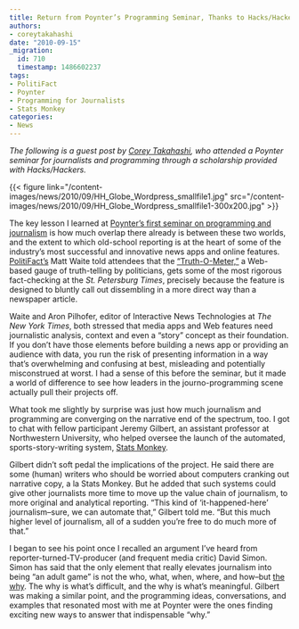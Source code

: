 ```yaml
---
title: Return from Poynter’s Programming Seminar, Thanks to Hacks/Hackers
authors:
- coreytakahashi
date: "2010-09-15"
_migration:
  id: 710
  timestamp: 1486602237
tags:
- PolitiFact
- Poynter
- Programming for Journalists
- Stats Monkey
categories:
- News
---
```


_The following is a guest post by [Corey Takahashi][1], who attended a Poynter seminar for journalists and programming through a scholarship provided with Hacks/Hackers._

{{< figure link="/content-images/news/2010/09/HH\_Globe\_Wordpress\_smallfile1.jpg" src="/content-images/news/2010/09/HH\_Globe\_Wordpress\_smallfile1-300x200.jpg" >}}

The key lesson I learned at [Poynter’s first seminar on programming and journalism][2] is how much overlap there already is between these two worlds, and the extent to which old-school reporting is at the heart of some of the industry’s most successful and innovative news apps and online features. [PolitiFact’s][3] Matt Waite told attendees that the [“Truth-O-Meter,”][4] a Web-based gauge of truth-telling by politicians, gets some of the most rigorous fact-checking at the _St. Petersburg Times_, precisely because the feature is designed to bluntly call out dissembling in a more direct way than a newspaper article.

Waite and Aron Pilhofer, editor of Interactive News Technologies at _The New York Times_, both stressed that media apps and Web features need journalistic analysis, context and even a “story” concept as their foundation. If you don’t have those elements before building a news app or providing an audience with data, you run the risk of presenting information in a way that’s overwhelming and confusing at best, misleading and potentially misconstrued at worst. I had a sense of this before the seminar, but it made a world of difference to see how leaders in the journo-programming scene actually pull their projects off.

What took me slightly by surprise was just how much journalism and programming are converging on the narrative end of the spectrum, too. I got to chat with fellow participant Jeremy Gilbert, an assistant professor at Northwestern University, who helped oversee the launch of the automated, sports-story-writing system, [Stats Monkey][5].

Gilbert didn’t soft pedal the implications of the project. He said there are some (human) writers who should be worried about computers cranking out narrative copy, a la Stats Monkey. But he added that such systems could give other journalists more time to move up the value chain of journalism, to more original and analytical reporting. “This kind of ‘it-happened-here’ journalism&#8211;sure, we can automate that,” Gilbert told me. “But this much higher level of journalism, all of a sudden you’re free to do much more of that.”

I began to see his point once I recalled an argument I&#8217;ve heard from reporter-turned-TV-producer (and frequent media critic) David Simon. Simon has said that the only element that really elevates journalism into being “an adult game” is not the who, what, when, where, and how&#8211;but [the why][6]. The why is what&#8217;s difficult, and the why is what&#8217;s meaningful. Gilbert was making a similar point, and the programming ideas, conversations, and examples that resonated most with me at Poynter were the ones finding exciting new ways to answer that indispensable &#8220;why.&#8221;

 [1]: http://coreytakahashi.wordpress.com/
 [2]: http://www.poynter.org/seminar/seminar.asp?id=5242
 [3]: http://politifact.com/
 [4]: http://politifact.com/truth-o-meter/statements/
 [5]: http://infolab.northwestern.edu/projects/stats-monkey/
 [6]: http://www.cjr.org/cjr_podcast_the_wires_david_si.php